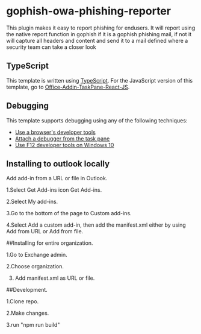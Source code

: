 # gophish-owa-phishing-reporter
This plugin makes it easy to report phishing for endusers. It will report using the native report function in gophish if it is a gophish phishing mail, if not it will capture all headers and content and send it to a mail defined where a security team can take a closer look

## TypeScript

This template is written using [TypeScript](http://www.typescriptlang.org/). For the JavaScript version of this template, go to [Office-Addin-TaskPane-React-JS](https://github.com/OfficeDev/Office-Addin-TaskPane-React-JS).

## Debugging

This template supports debugging using any of the following techniques:

- [Use a browser's developer tools](https://docs.microsoft.com/office/dev/add-ins/testing/debug-add-ins-in-office-online)
- [Attach a debugger from the task pane](https://docs.microsoft.com/office/dev/add-ins/testing/attach-debugger-from-task-pane)
- [Use F12 developer tools on Windows 10](https://docs.microsoft.com/office/dev/add-ins/testing/debug-add-ins-using-f12-developer-tools-on-windows-10)

## Installing to outlook locally
Add add-in from a URL or file in Outlook.

1.Select Get Add-ins icon Get Add-ins.

2.Select My add-ins.

3.Go to the bottom of the page to Custom add-ins.

4.Select Add a custom add-in, then add the manifest.xml either by using Add from URL or Add from file.

##Installing for entire organization.

1.Go to Exchange admin.

2.Choose organization.

3. Add manifest.xml as URL or file.


##Development.

1.Clone repo.

2.Make changes.

3.run "npm run build"
